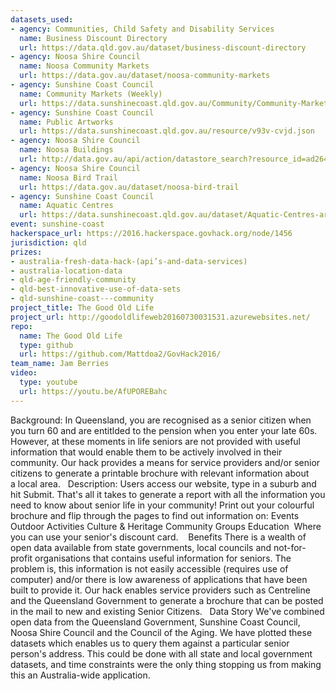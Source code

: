 ```yaml
---
datasets_used:
- agency: Communities, Child Safety and Disability Services
  name: Business Discount Directory
  url: https://data.qld.gov.au/dataset/business-discount-directory
- agency: Noosa Shire Council
  name: Noosa Community Markets
  url: https://data.gov.au/dataset/noosa-community-markets
- agency: Sunshine Coast Council
  name: Community Markets (Weekly)
  url: https://data.sunshinecoast.qld.gov.au/Community/Community-Markets-Weekly-/7bmi-dvcq
- agency: Sunshine Coast Council
  name: Public Artworks
  url: https://data.sunshinecoast.qld.gov.au/resource/v93v-cvjd.json
- agency: Noosa Shire Council
  name: Noosa Buildings
  url: http://data.gov.au/api/action/datastore_search?resource_id=ad264e72-c0bc-42e5-9122-ef709f646b8f
- agency: Noosa Shire Council
  name: Noosa Bird Trail
  url: https://data.gov.au/dataset/noosa-bird-trail
- agency: Sunshine Coast Council
  name: Aquatic Centres
  url: https://data.sunshinecoast.qld.gov.au/dataset/Aquatic-Centres-arcgis_rest_services_Society_Socie/23vb-3ngq
event: sunshine-coast
hackerspace_url: https://2016.hackerspace.govhack.org/node/1456
jurisdiction: qld
prizes:
- australia-fresh-data-hack-(api’s-and-data-services)
- australia-location-data
- qld-age-friendly-community
- qld-best-innovative-use-of-data-sets
- qld-sunshine-coast---community
project_title: The Good Old Life
project_url: http://goodoldlifeweb20160730031531.azurewebsites.net/
repo:
  name: The Good Old Life
  type: github
  url: https://github.com/Mattdoa2/GovHack2016/
team_name: Jam Berries
video:
  type: youtube
  url: https://youtu.be/AfUPOREBahc
---
```


Background:
In Queensland, you are recognised as a senior citizen when you turn 60 and are entitlded to the pension when you enter your late 60s. However, at these moments in life seniors are not provided with useful information that would enable them to be actively involved in their community. Our hack provides a means for service providers and/or senior citizens to generate a printable brochure with relevant information about a local area.
 
Description:
Users access our website, type in a suburb and hit Submit. That's all it takes to generate a report with all the information you need to know about senior life in your community! Print out your colourful brochure and flip through the pages to find out information on:
Events
Outdoor Activities
Culture & Heritage
Community Groups
Education 
Where you can use your senior's discount card. 
 
Benefits
There is a wealth of open data available from state governments, local councils and not-for-profit organisations that contains useful information for seniors. The problem is, this information is not easily accessible (requires use of computer) and/or there is low awareness of applications that have been built to provide it. Our hack enables service providers such as Centreline and the Queensland Government to generate a brochure that can be posted in the mail to new and existing Senior Citizens.
 
Data Story
We've combined open data from the Queensland Government, Sunshine Coast Council, Noosa Shire Council and the Council of the Aging. We have plotted these datasets which enables us to query them against a particular senior person's address. This could be done with all state and local government datasets, and time constraints were the only thing stopping us from making this an Australia-wide application.